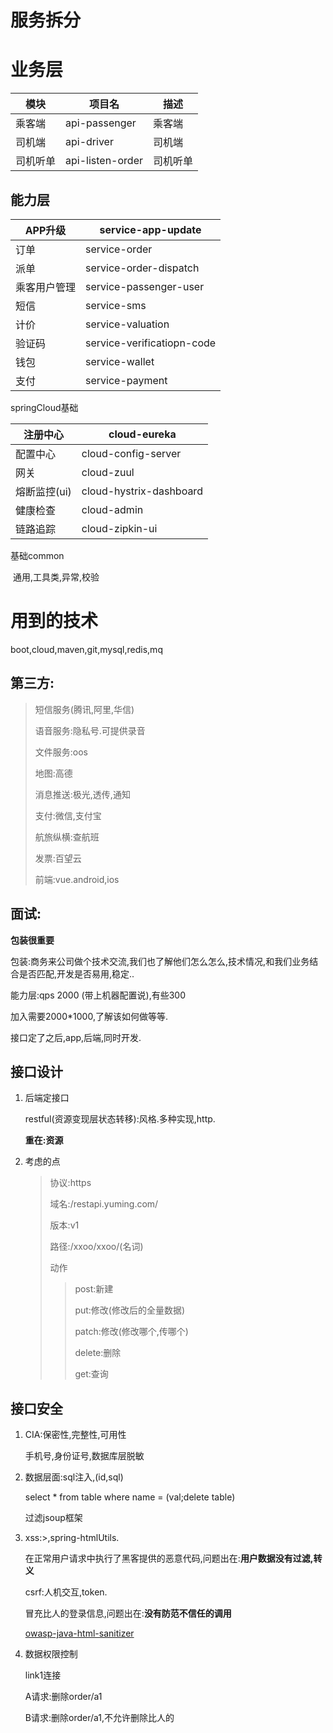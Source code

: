 # 服务拆分
# 业务层

| 模块     | 项目名           | 描述     |
| -------- | ---------------- | -------- |
| 乘客端   | api-passenger    | 乘客端   |
| 司机端   | api-driver       | 司机端   |
| 司机听单 | api-listen-order | 司机听单 |

## 能力层

| APP升级      | service-app-update         |
| ------------ | -------------------------- |
| 订单         | service-order              |
| 派单         | service-order-dispatch     |
| 乘客用户管理 | service-passenger-user     |
| 短信         | service-sms                |
| 计价         | service-valuation          |
| 验证码       | service-verificatiopn-code |
| 钱包         | service-wallet             |
| 支付         | service-payment            |



springCloud基础

| 注册中心     | cloud-eureka            |
| ------------ | ----------------------- |
| 配置中心     | cloud-config-server     |
| 网关         | cloud-zuul              |
| 熔断监控(ui) | cloud-hystrix-dashboard |
| 健康检查     | cloud-admin             |
| 链路追踪     | cloud-zipkin-ui         |

基础common

​	通用,工具类,异常,校验

# 用到的技术

boot,cloud,maven,git,mysql,redis,mq

## 第三方:

> 短信服务(腾讯,阿里,华信)
>
> 语音服务:隐私号.可提供录音
>
> 文件服务:oos
>
> 地图:高德
>
> 消息推送:极光,透传,通知
>
> 支付:微信,支付宝
>
> 航旅纵横:查航班
>
> 发票:百望云
>
> 前端:vue.android,ios

## 面试:

**包装很重要**

包装:商务来公司做个技术交流,我们也了解他们怎么怎么,技术情况,和我们业务结合是否匹配,开发是否易用,稳定..

能力层:qps 2000 (带上机器配置说),有些300

加入需要2000*1000,了解该如何做等等.

接口定了之后,app,后端,同时开发.

## 接口设计

1. 后端定接口

   restful(资源变现层状态转移):风格.多种实现,http.

   **重在:资源**

2. 考虑的点

   > 协议:https
   >
   > 域名:/restapi.yuming.com/
   >
   > 版本:v1
   >
   > 路径:/xxoo/xxoo/(名词)
   >
   > 动作
   >
   > > post:新建
   > >
   > > put:修改(修改后的全量数据)
   > >
   > > patch:修改(修改哪个,传哪个)
   > >
   > > delete:删除
   > >
   > > get:查询

## 接口安全

1. CIA:保密性,完整性,可用性

   手机号,身份证号,数据库层脱敏

2. 数据层面:sql注入,(id,sql)

   select * from table where name = (val;delete table)

   过滤jsoup框架

3. xss:<script>alert("xxx")</script>>,spring-htmlUtils.

   在正常用户请求中执行了黑客提供的恶意代码,问题出在:**用户数据没有过滤,转义**

   csrf:人机交互,token.

   冒充比人的登录信息,问题出在:**没有防范不信任的调用**

   [owasp-java-html-sanitizer](https://www.cnblogs.com/qizhelongdeyang/p/9884716.html)

   

4. 数据权限控制

   link1连接

   A请求:删除order/a1

   B请求:删除order/a1,不允许删除比人的